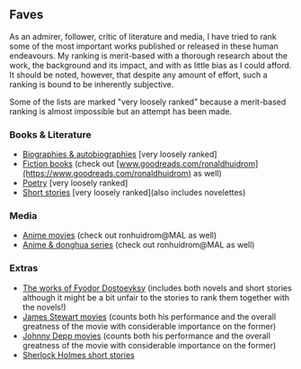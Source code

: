 ## Faves

As an admirer, follower, critic of literature and media, I have tried to rank some of the most important works published or released in these human endeavours. My ranking is merit-based with a thorough research about the work, the background and its impact, and with as little bias as I could afford. It should be noted, however, that despite any amount of effort, such a ranking is bound to be inherently subjective.

Some of the lists are marked "very loosely ranked" because a merit-based ranking is almost impossible but an attempt has been made.

### Books & Literature

- [Biographies & autobiographies](Books/biographies.csv) [very loosely ranked]
- [Fiction books](Literature/fiction-books.csv) (check out [www.goodreads.com/ronaldhuidrom](https://www.goodreads.com/ronaldhuidrom) as well)
- [Poetry](Literature/poetry.csv) [very loosely ranked]
- [Short stories](Literature/short-stories.csv) [very loosely ranked](also includes novelettes)

### Media

- [Anime movies](Media/anime-movies.csv) (check out ronhuidrom@MAL as well)
- [Anime & donghua series](Media/anime-tv-series.csv) (check out ronhuidrom@MAL as well)

### Extras

- [The works of Fyodor Dostoevksy](Extras/Dostoevsky-works.csv) (includes both novels and short stories although it might be a bit unfair to the stories to rank them together with the novels!)
- [James Stewart movies](Extras/Stewart-movies.csv) (counts both his performance and the overall greatness of the movie with considerable importance on the former)
- [Johnny Depp movies](Extras/Depp-movies.csv) (counts both his performance and the overall greatness of the movie with considerable importance on the former)
- [Sherlock Holmes short stories](Extras/Sherlock-Holmes-short-stories.csv)
